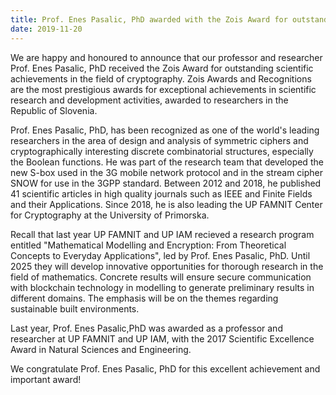 ```yaml
---
title: Prof. Enes Pasalic, PhD awarded with the Zois Award for outstanding scientific achievements
date: 2019-11-20
---
```


<!--more-->

We are happy and honoured to announce that our professor and researcher Prof. Enes Pasalic, PhD received the Zois Award for outstanding scientific achievements in the field of cryptography. Zois Awards and Recognitions are the most prestigious awards for exceptional achievements in scientific research and development activities, awarded to researchers in the Republic of Slovenia.

Prof. Enes Pasalic, PhD, has been recognized as one of the world's leading researchers in the area of design and analysis of symmetric ciphers and cryptographically interesting discrete combinatorial structures, especially the Boolean functions. He was part of the research team that developed the new S-box used in the 3G mobile network protocol and in the stream cipher SNOW for use in the 3GPP standard. Between 2012 and 2018, he published 41 scientific articles in high quality journals such as IEEE and Finite Fields and their Applications. Since 2018, he is also leading  the UP FAMNIT Center for Cryptography at the University of Primorska.

Recall that last year UP FAMNIT and UP IAM recieved a research program  entitled "Mathematical Modelling and Encryption: From Theoretical Concepts to Everyday Applications", led by Prof. Enes Pasalic, PhD. Until 2025 they will develop innovative opportunities for thorough research in the field of mathematics. Concrete results will ensure secure communication with blockchain technology in modelling to generate preliminary results in different domains. The emphasis will be on the themes regarding sustainable built environments.

Last year, Prof. Enes Pasalic,PhD was awarded as a professor and researcher at UP FAMNIT and UP IAM, with the 2017 Scientific Excellence Award in Natural Sciences and Engineering.

We congratulate Prof. Enes Pasalic, PhD for this excellent achievement and important award!